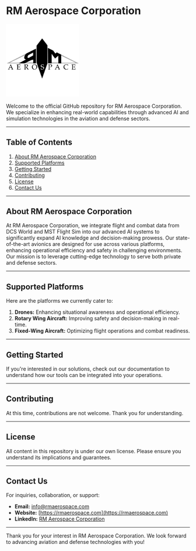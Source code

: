 # RM Aerospace Corporation

<picture>
  <source srcset="https://github.com/RM-Aerospace-Corporation/.github/blob/main/WHITE_RM_Aerospace_500px.png" media="(prefers-color-scheme: dark)">
  <img src="https://github.com/RM-Aerospace-Corporation/.github/blob/main/RM_Aerospace_500px.png" alt="RM Aerospace Logo" width="200">
</picture>

Welcome to the official GitHub repository for RM Aerospace Corporation. We specialize in enhancing real-world capabilities through advanced AI and simulation technologies in the aviation and defense sectors.

---

## Table of Contents

1. [About RM Aerospace Corporation](#about-rm-aerospace-corporation)
2. [Supported Platforms](#supported-platforms)
3. [Getting Started](#getting-started)
4. [Contributing](#contributing)
5. [License](#license)
6. [Contact Us](#contact-us)

---

## About RM Aerospace Corporation

At RM Aerospace Corporation, we integrate flight and combat data from DCS World and MST Flight Sim into our advanced AI systems to significantly expand AI knowledge and decision-making prowess. Our state-of-the-art avionics are designed for use across various platforms, enhancing operational efficiency and safety in challenging environments. Our mission is to leverage cutting-edge technology to serve both private and defense sectors.

---

## Supported Platforms

Here are the platforms we currently cater to:

1. **Drones:** Enhancing situational awareness and operational efficiency.
2. **Rotary Wing Aircraft:** Improving safety and decision-making in real-time.
3. **Fixed-Wing Aircraft:** Optimizing flight operations and combat readiness.

---

## Getting Started

If you're interested in our solutions, check out our documentation to understand how our tools can be integrated into your operations.

---

## Contributing

At this time, contributions are not welcome. Thank you for understanding.

---

## License

All content in this repository is under our own license. Please ensure you understand its implications and guarantees.

---

## Contact Us

For inquiries, collaboration, or support:

- **Email:** [info@rmaerospace.com](mailto:info@rmaerospace.com)
- **Website:** [https://rmaerospace.com](https://rmaerospace.com)
- **LinkedIn:** [RM Aerospace Corporation](https://linkedin.com/company/rm-aerospace-corporation)

---

Thank you for your interest in RM Aerospace Corporation. We look forward to advancing aviation and defense technologies with you!
